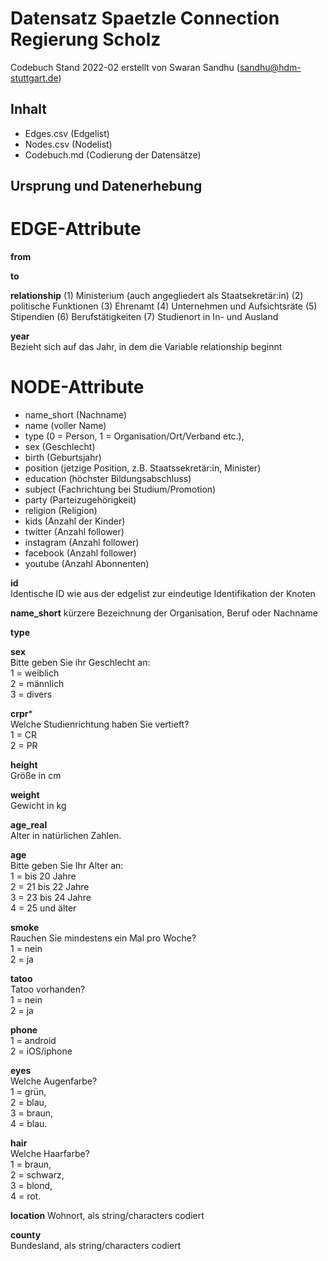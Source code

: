 # Datensatz Spaetzle Connection Regierung Scholz #
Codebuch Stand 2022-02
erstellt von Swaran Sandhu (sandhu@hdm-stuttgart.de)

## Inhalt
- Edges.csv (Edgelist)
- Nodes.csv (Nodelist)
- Codebuch.md (Codierung der Datensätze)

## Ursprung und Datenerhebung

# EDGE-Attribute

**from**  

**to**  

**relationship**
(1) Ministerium (auch angegliedert als Staatsekretär:in)
(2) politische Funktionen
(3) Ehrenamt
(4) Unternehmen und Aufsichtsräte
(5) Stipendien
(6) Berufstätigkeiten
(7) Studienort in In- und Ausland

**year**  
Bezieht sich auf das Jahr, in dem die Variable relationship beginnt

# NODE-Attribute  

-   name_short (Nachname)
-   name (voller Name)
-   type (0 = Person, 1 = Organisation/Ort/Verband etc.),
-   sex (Geschlecht)
-   birth (Geburtsjahr)
-   position (jetzige Position, z.B. Staatssekretär:in, Minister)
-   education (höchster Bildungsabschluss)
-   subject (Fachrichtung bei Studium/Promotion)
-   party (Parteizugehörigkeit)
-   religion (Religion)
-   kids (Anzahl der Kinder)
-   twitter (Anzahl follower)
-   instagram (Anzahl follower)
-   facebook (Anzahl follower)
-   youtube (Anzahl Abonnenten)

**id**  
Identische ID wie aus der edgelist zur eindeutige Identifikation der Knoten

**name_short**
kürzere Bezeichnung der Organisation, Beruf oder Nachname

**type**

**sex**    
Bitte geben Sie ihr Geschlecht an:  
1 = weiblich  
2 = männlich  
3 = divers
  
**crpr***    
Welche Studienrichtung haben Sie vertieft?  
1 = CR  
2 = PR

**height**  
Größe in cm   

**weight**  
Gewicht in kg  

**age_real**   
Alter in natürlichen Zahlen.  

**age**   
Bitte geben Sie Ihr Alter an:  
1 = bis 20 Jahre    
2 = 21 bis 22 Jahre    
3 = 23 bis 24 Jahre  
4 = 25 und älter  

**smoke**    
Rauchen Sie mindestens ein Mal pro Woche?  
1 = nein   
2 = ja  
  
**tatoo**    
Tatoo vorhanden?   
1 = nein  
2 = ja  

**phone**  
1 = android  
2 = iOS/iphone  
  
**eyes**    
Welche Augenfarbe?    
1 = grün,   
2 = blau,   
3 = braun,   
4 = blau.     

**hair**  
Welche Haarfarbe?  
1 = braun,      
2 = schwarz,   
3 = blond,    
4 = rot.    

**location** 
Wohnort, als string/characters codiert  

**county**  
Bundesland, als string/characters codiert  


##
